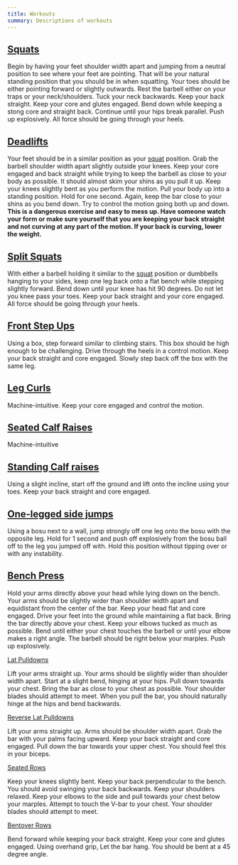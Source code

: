 ```yaml
---
title: Workouts
summary: Descriptions of workouts
---
```


## <a href="#squats">Squats</a>

Begin by having your feet shoulder width apart and jumping from a neutral position to see where your feet are pointing. That will be your natural standing position that you should be in when squatting. Your toes should be either pointing forward or slightly outwards. Rest the barbell either on your traps or your neck/shoulders. Tuck your neck backwards. Keep your back straight. Keep your core and glutes engaged. Bend down while keeping a stong core and straight back. Continue until your hips break parallel. Push up explosively. All force should be going through your heels.

## <a href="#deadlifts">Deadlifts</a>

Your feet should be in a similar position as your <a href="#squats">squat</a> position. Grab the barbell shoulder width apart slightly outside your knees. Keep your core engaged and back straight while trying to keep the barbell as close to your body as possible. It should almost skim your shins as you pull it up. Keep your knees slightly bent as you perform the motion. Pull your body up into a standing position. Hold for one second. Again, keep the bar close to your shins as you bend down. Try to control the motion going both up and down. **This is a dangerous exercise and easy to mess up. Have someone watch your form or make sure yourself that you are keeping your back straight and not curving at any part of the motion. If your back is curving, lower the weight.**

## <a href="#split-squats">Split Squats</a>

With either a barbell holding it similar to the <a href="#squats">squat</a> position or dumbbells hanging to your sides, keep one leg back onto a flat bench while stepping slightly forward. Bend down until your knee has hit 90 degrees. Do not let you knee pass your toes. Keep your back straight and your core engaged. All force should be going through your heels.

## <a href="#front-step-ups">Front Step Ups</a>

Using a box, step forward similar to climbing stairs. This box should be high enough to be challenging. Drive through the heels in a control motion. Keep your back straight and core engaged. Slowly step back off the box with the same leg.

## <a href="#leg-curls">Leg Curls</a>

Machine-intuitive. Keep your core engaged and control the motion.

## <a href="#seated-calf-raises">Seated Calf Raises</a>

Machine-intuitive

## <a href="#standing-calf-raises">Standing Calf raises</a>

Using a slight incline, start off the ground and lift onto the incline using your toes. Keep your back straight and core engaged.

## <a href="#one-legged-side-jumps">One-legged side jumps</a>

Using a bosu next to a wall, jump strongly off one leg onto the bosu with the opposite leg. Hold for 1 second and push off explosively from the bosu ball off to the leg you jumped off with. Hold this position without tipping over or with any instability.

## <a href="#bench-press">Bench Press</a>

Hold your arms directly above your head while lying down on the bench. Your arms should be slightly wider than shoulder width apart and equidistant from the center of the bar. Keep your head flat and core engaged. Drive your feet into the ground while maintaining a flat back. Bring the bar directly above your chest. Keep your elbows tucked as much as possible. Bend until either your chest touches the barbell or until your elbow makes a right angle. The barbell should be right below your marples. Push up explosively.

<a href="#lat-pulldowns">Lat Pulldowns</a>

Lift your arms straight up. Your arms should be slightly wider than shoulder width apart. Start at a slight bend, hinging at your hips. Pull down towards your chest. Bring the bar as close to your chest as possible. Your shoulder blades should attempt to meet. When you pull the bar, you should naturally hinge at the hips and bend backwards.

<a href="#reverse-lat-pulldowns">Reverse Lat Pulldowns</a>

Lift your arms straight up. Arms should be shoulder width apart. Grab the bar with your palms facing upward. Keep your back straight and core engaged. Pull down the bar towards your upper chest. You should feel this in your biceps.

<a href="#seated-rows">Seated Rows</a>

Keep your knees slightly bent. Keep your back perpendicular to the bench. You should avoid swinging your back backwards. Keep your shoulders relaxed. Keep your elbows to the side and pull towards your chest below your marples. Attempt to touch the V-bar to your chest. Your shoulder blades should attempt to meet.

<a href="#bentover-rows">Bentover Rows</a>

Bend forward while keeping your back straight. Keep your core and glutes engaged. Using overhand grip, Let the bar hang. You should be bent at a 45 degree angle.
